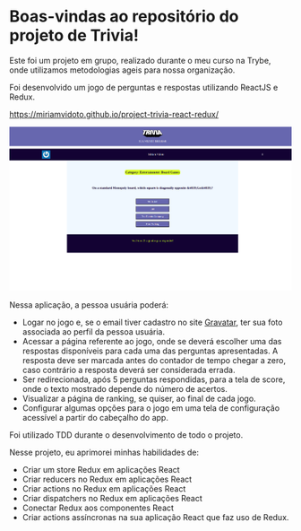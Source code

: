 # Boas-vindas ao repositório do projeto de Trivia!

Este foi um projeto em grupo, realizado durante o meu curso  na Trybe, onde utilizamos metodologias ageis para nossa organização.

Foi desenvolvido um jogo de perguntas e respostas utilizando ReactJS e Redux.

https://miriamvidoto.github.io/project-trivia-react-redux/

  ![img](./trivia.png)

Nessa aplicação, a pessoa usuária poderá:

  - Logar no jogo e, se o email tiver cadastro no site [Gravatar](https://pt.gravatar.com/), ter sua foto associada ao perfil da pessoa usuária.
  - Acessar a página referente ao jogo, onde se deverá escolher uma das respostas disponíveis para cada uma das perguntas apresentadas. A resposta deve ser marcada antes do contador de tempo chegar a zero, caso contrário a resposta deverá ser considerada errada.
  - Ser redirecionada, após 5 perguntas respondidas, para a tela de score, onde o texto mostrado depende do número de acertos.
  - Visualizar a página de ranking, se quiser, ao final de cada jogo.
  - Configurar algumas opções para o jogo em uma tela de configuração acessível a partir do cabeçalho do app.

Foi utilizado TDD durante o desenvolvimento de todo o projeto.


 Nesse projeto, eu aprimorei minhas habilidades de:

  - Criar um store Redux em aplicações React
  - Criar reducers no Redux em aplicações React
  - Criar actions no Redux em aplicações React
  - Criar dispatchers no Redux em aplicações React
  - Conectar Redux aos componentes React
  - Criar actions assíncronas na sua aplicação React que faz uso de Redux.
